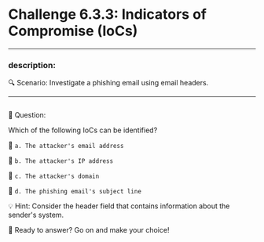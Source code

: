# **Challenge 6.3.3: Indicators of Compromise (IoCs)**

---

### **description:**

🔍 Scenario: Investigate a phishing email using email headers.

---
```plaintext

```
🤔 Question:

Which of the following IoCs can be identified?

🔘 ```a. The attacker's email address```

🔘 ```b. The attacker's IP address```

🔘 ```c. The attacker's domain```

🔘 ```d. The phishing email's subject line```

💡 Hint: Consider the header field that contains information about the sender's system.

🚀 Ready to answer? Go on and make your choice!